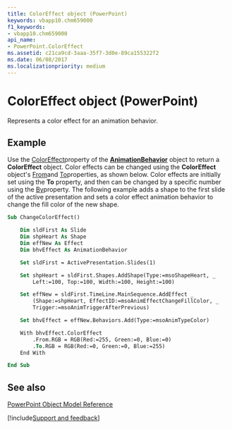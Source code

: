 ```yaml
---
title: ColorEffect object (PowerPoint)
keywords: vbapp10.chm659000
f1_keywords:
- vbapp10.chm659000
api_name:
- PowerPoint.ColorEffect
ms.assetid: c21ca9cd-3aaa-35f7-3d0e-89ca155322f2
ms.date: 06/08/2017
ms.localizationpriority: medium
---
```



# ColorEffect object (PowerPoint)

Represents a color effect for an animation behavior.

## Example

Use the [ColorEffect](PowerPoint.AnimationBehavior.ColorEffect.md)property of the **[AnimationBehavior](PowerPoint.AnimationBehavior.md)** object to return a **ColorEffect** object. Color effects can be changed using the **ColorEffect** object's [From](PowerPoint.ColorEffect.From.md)and [To](PowerPoint.ColorEffect.To.md)properties, as shown below. Color effects are initially set using the **To** property, and then can be changed by a specific number using the [By](PowerPoint.ColorEffect.By.md)property. The following example adds a shape to the first slide of the active presentation and sets a color effect animation behavior to change the fill color of the new shape.

```vb
Sub ChangeColorEffect()

    Dim sldFirst As Slide
    Dim shpHeart As Shape
    Dim effNew As Effect
    Dim bhvEffect As AnimationBehavior

    Set sldFirst = ActivePresentation.Slides(1)

    Set shpHeart = sldFirst.Shapes.AddShape(Type:=msoShapeHeart, _
        Left:=100, Top:=100, Width:=100, Height:=100)

    Set effNew = sldFirst.TimeLine.MainSequence.AddEffect _
        (Shape:=shpHeart, EffectID:=msoAnimEffectChangeFillColor, _
        Trigger:=msoAnimTriggerAfterPrevious)

    Set bhvEffect = effNew.Behaviors.Add(Type:=msoAnimTypeColor)

    With bhvEffect.ColorEffect
        .From.RGB = RGB(Red:=255, Green:=0, Blue:=0)
        .To.RGB = RGB(Red:=0, Green:=0, Blue:=255)
    End With

End Sub
```

## See also

[PowerPoint Object Model Reference](overview/PowerPoint/object-model.md)

[!include[Support and feedback](~/includes/feedback-boilerplate.md)]
